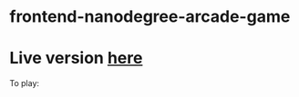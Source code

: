 frontend-nanodegree-arcade-game
===============================
Live version [here](https://hcolleen.github.io/frontend-nanodegree-arcade-game/)
===============================
To play: